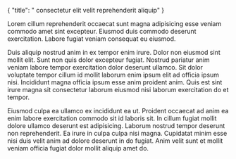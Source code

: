 {
  "title": " consectetur elit velit reprehenderit aliquip"
}

Lorem cillum reprehenderit occaecat sunt magna adipisicing esse veniam commodo amet sint excepteur. Eiusmod duis commodo deserunt exercitation. Labore fugiat veniam consequat eu eiusmod.

Duis aliquip nostrud anim in ex tempor enim irure. Dolor non eiusmod sint mollit elit. Sunt non quis dolor excepteur fugiat. Nostrud pariatur anim veniam labore tempor exercitation dolor deserunt ullamco. Sit dolor voluptate tempor cillum id mollit laborum enim ipsum elit ad officia ipsum nisi. Incididunt magna officia ipsum esse anim proident anim. Quis est sint irure magna sit consectetur laborum eiusmod nisi laborum exercitation do et tempor.

Eiusmod culpa ea ullamco ex incididunt ea ut. Proident occaecat ad anim ea enim labore exercitation commodo sit id laboris sit. In cillum fugiat mollit dolore ullamco deserunt est adipisicing. Laborum nostrud tempor deserunt non reprehenderit. Ea irure in culpa culpa nisi magna. Cupidatat minim esse nisi duis velit anim ad dolore deserunt in do fugiat. Anim velit sunt et mollit veniam officia fugiat dolor mollit aliquip amet do.